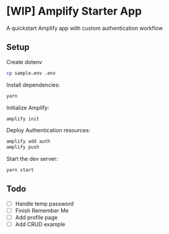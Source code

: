 # [WIP] Amplify Starter App

A quickstart Amplify app with custom authentication workflow

## Setup

Create dotenv
```sh
cp sample.env .env
```

Install dependencies:
```sh
yarn
```

Initialize Amplify:
```sh
amplify init
```

Deploy Authentication resources:
```sh
amplify add auth
amplify push
```

Start the dev server:
```sh
yarn start
```

## Todo

- [ ] Handle temp password
- [ ] Finish Remember Me
- [ ] Add profile page
- [ ] Add CRUD example
